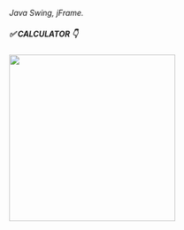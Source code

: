 <i>Java Swing, jFrame.</i>
<h5>✅ CALCULATOR 👇 </h5>  
<img src='https://i.ibb.co/T2bVQQx/calc.png' height='300' width='auto'/>
